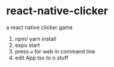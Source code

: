 # react-native-clicker
a react native clicker game

1. npm/ yarn install 
2. expo start
3. press `w` for web in command line
4. edit App.tsx to o stuff
